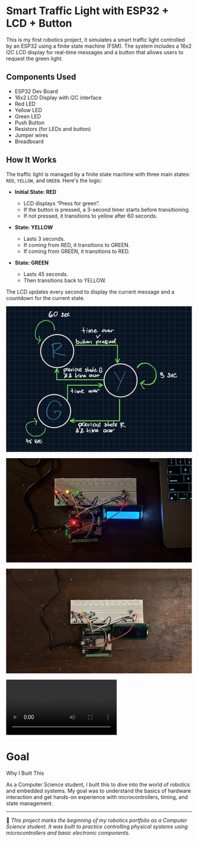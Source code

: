 # Smart Traffic Light with ESP32 + LCD + Button

This is my first robotics project, it simulates a smart traffic light controlled by an ESP32 using a finite state machine (FSM). The system includes a 16x2 I2C LCD display for real-time messages and a button that allows users to request the green light.

## Components Used

- ESP32 Dev Board  
- 16x2 LCD Display with I2C interface  
- Red LED  
- Yellow LED  
- Green LED  
- Push Button  
- Resistors (for LEDs and button)  
- Jumper wires  
- Breadboard  

## How It Works

The traffic light is managed by a finite state machine with three main states: `RED`, `YELLOW`, and `GREEN`. Here's the logic:

- **Initial State: RED**
  - LCD displays “Press for green”.
  - If the button is pressed, a 3-second timer starts before transitioning.
  - If not pressed, it transitions to yellow after 60 seconds.

- **State: YELLOW**
  - Lasts 3 seconds.
  - If coming from RED, it transitions to GREEN.
  - If coming from GREEN, it transitions to RED.

- **State: GREEN**
  - Lasts 45 seconds.
  - Then transitions back to YELLOW.

The LCD updates every second to display the current message and a countdown for the current state.

![FSM Diagram](fsm-diagram.png)


![Project On](on.png)


![Project Off](off.png)

![Demo Video](demo.mp4)

# Goal
Why I Built This

As a Computer Science student, I built this to dive into the world of robotics and embedded systems. My goal was to understand the basics of hardware interaction and get hands-on experience with microcontrollers, timing, and state management.

---

📌 *This project marks the beginning of my robotics portfolio as a Computer Science student. It was built to practice controlling physical systems using microcontrollers and basic electronic components.*
